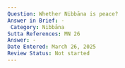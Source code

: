 ```yaml
---
Question: Whether Nibbāna is peace?
Answer in Brief: -
 Category: Nibbāna
Sutta References: MN 26
Answer: -
Date Entered: March 26, 2025
Review Status: Not started
---
```

